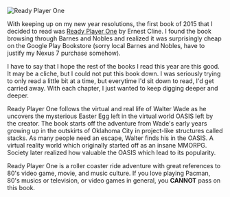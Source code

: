 ![Ready Player One](https://encrypted.google.com/books/content/images/frontcover/FY_HWAcm10MC?fife=w300-rw)

With keeping up on my new year resolutions, the first book of 2015 that I decided to read was [Ready Player One](https://play.google.com/store/books/details/Ernest_Cline_Ready_Player_One?id=FY_HWAcm10MC) by Ernest Cline. I found the book browsing through Barnes and Nobles and realized it was surprisingly cheap on the Google Play Bookstore (sorry local Barnes and Nobles, have to justify my Nexus 7 purchase somehow).

I have to say that I hope the rest of the books I read this year are this good. It may be a cliche, but I could not put this book down. I was seriously trying to only read a little bit at a time, but everytime I'd sit down to read, I'd get carried away. With each chapter, I just wanted to keep digging deeper and deeper.

Ready Player One follows the virtual and real life of Walter Wade as he uncovers the mysterious Easter Egg left in the virtual world OASIS left by the creator. The book starts off the adventure from Wade's early years growing up in the outskirts of Oklahoma City in project-like structures called stacks. As many people need an escape, Walter finds his in the OASIS. A virtual reality world which originally started off as an insane MMORPG. Society later realized how valuable the OASIS which lead to its popularity.

Ready Player One is a roller coaster ride adventure with great references to 80's video game, movie, and music culture. If you love playing Pacman, 80's musics or television, or video games in general, you **CANNOT** pass on this book.
